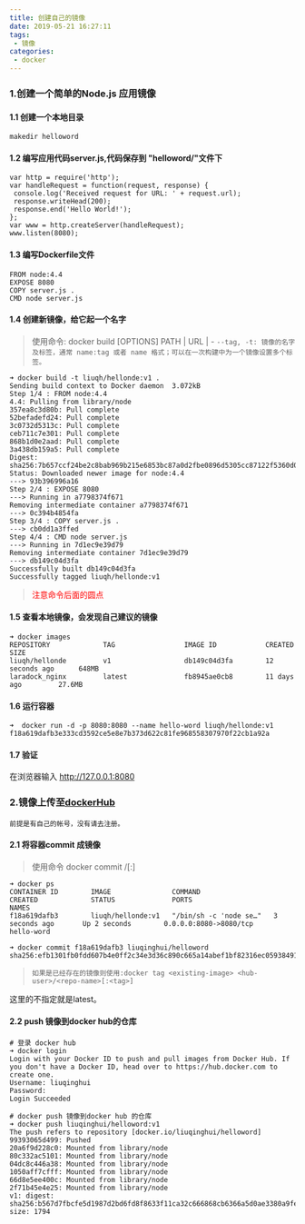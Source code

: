 ```yaml
---
title: 创建自己的镜像
date: 2019-05-21 16:27:11
tags:
 - 镜像
categories:
 - docker
---
```


### 1.创建一个简单的Node.js 应用镜像

#### 1.1 创建一个本地目录
 ```
 makedir helloword
 ```
#### 1.2 编写应用代码server.js,代码保存到 "helloword/"文件下
 ```
var http = require('http');
var handleRequest = function(request, response) {
  console.log('Received request for URL: ' + request.url);
  response.writeHead(200);
  response.end('Hello World!');
};
var www = http.createServer(handleRequest);
www.listen(8080);
 ```
 
#### 1.3 编写Dockerfile文件
 ```
 FROM node:4.4
 EXPOSE 8080
 COPY server.js .
 CMD node server.js
 ```
#### 1.4  创建新镜像，给它起一个名字

> 使用命令: docker build [OPTIONS] PATH | URL | -
`--tag, -t: 镜像的名字及标签，通常 name:tag 或者 name 格式；可以在一次构建中为一个镜像设置多个标签。`

 ```
➜ docker build -t liuqh/hellonde:v1 .
Sending build context to Docker daemon  3.072kB
Step 1/4 : FROM node:4.4
4.4: Pulling from library/node
357ea8c3d80b: Pull complete
52befadefd24: Pull complete
3c0732d5313c: Pull complete
ceb711c7e301: Pull complete
868b1d0e2aad: Pull complete
3a438db159a5: Pull complete
Digest: sha256:7b657ccf24be2c8bab969b215e6853bc87a0d2fbe0896d5305cc87122f5360d0
Status: Downloaded newer image for node:4.4
 ---> 93b396996a16
Step 2/4 : EXPOSE 8080
 ---> Running in a7798374f671
Removing intermediate container a7798374f671
 ---> 0c394b4854fa
Step 3/4 : COPY server.js .
 ---> cb0dd1a3ffed
Step 4/4 : CMD node server.js
 ---> Running in 7d1ec9e39d79
Removing intermediate container 7d1ec9e39d79
 ---> db149c04d3fa
Successfully built db149c04d3fa
Successfully tagged liuqh/hellonde:v1
 
 ```
 ><span style="color:red">注意命令后面的圆点</span>
 
#### 1.5 查看本地镜像，会发现自己建议的镜像
 ```
➜ docker images
REPOSITORY             TAG                 IMAGE ID            CREATED             SIZE
liuqh/hellonde         v1                  db149c04d3fa        12 seconds ago      648MB
laradock_nginx         latest              fb8945ae0cb8        11 days ago         27.6MB
 ```

#### 1.6 运行容器
```
➜  docker run -d -p 8080:8080 --name hello-word liuqh/hellonde:v1
f18a619dafb3e333cd3592ce5e8e7b373d622c81fe968558307970f22cb1a92a
```

#### 1.7 验证
在浏览器输入 http://127.0.0.1:8080



###  2.镜像上传至[dockerHub](https://hub.docker.com)
`前提是有自己的帐号，没有请去注册。`

#### 2.1 将容器commit 成镜像

>使用命令 docker commit <exiting-Container> <hub-user>/<repo-name>[:<tag>] 

```
➜ docker ps
CONTAINER ID        IMAGE               COMMAND                  CREATED             STATUS              PORTS                                                            NAMES
f18a619dafb3        liuqh/hellonde:v1   "/bin/sh -c 'node se…"   3 seconds ago       Up 2 seconds        0.0.0.0:8080->8080/tcp                                           hello-word

➜ docker commit f18a619dafb3 liuqinghui/helloword
sha256:efb1301fb0fdd607b4e0ff2c34e3d36c890c665a14abef1bf82316ec05938491
```

> `如果是已经存在的镜像则使用:docker tag <existing-image> <hub-user>/<repo-name>[:<tag>]`

这里的<tag>不指定就是latest。

#### 2.2 push 镜像到docker hub的仓库

```
# 登录 docker hub
➜ docker login
Login with your Docker ID to push and pull images from Docker Hub. If you don't have a Docker ID, head over to https://hub.docker.com to create one.
Username: liuqinghui
Password:
Login Succeeded

# docker push 镜像到docker hub 的仓库
➜ docker push liuqinghui/helloword:v1
The push refers to repository [docker.io/liuqinghui/helloword]
99393065d499: Pushed
20a6f9d228c0: Mounted from library/node
80c332ac5101: Mounted from library/node
04dc8c446a38: Mounted from library/node
1050aff7cfff: Mounted from library/node
66d8e5ee400c: Mounted from library/node
2f71b45e4e25: Mounted from library/node
v1: digest: sha256:b567d7fbcfe5d1987d2bd6fd8f8633f11ca32c666868cb6366a5d0ae3380a9fe size: 1794
```